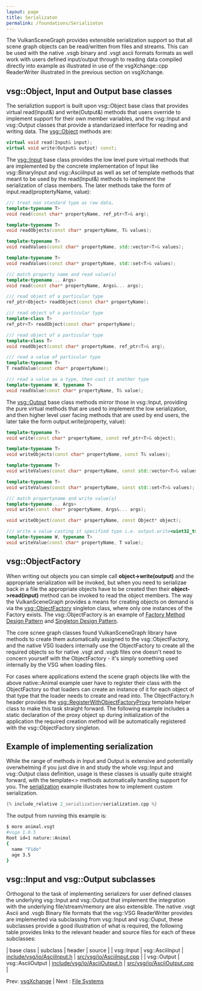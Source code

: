 ```yaml
---
layout: page
title: Serializaton
permalink: /foundations/Serializaton
---
```


The VulkanSceneGraph provides extensible serialization support so that all scene graph objects can be read/written from files and streams. This can be used with the native .vsgb binary and .vsgt ascii formats formats as well work with users defined input/output through to reading data compiled directly into example as illustrated in use of the vsgXchange::cpp ReaderWriter illustrated in the previous section on vsgXchange.

## vsg::Object, Input and Output base classes

The serializtion support is built upon vsg::Object base class that provides virtual read(Input&) and write(Output&) methods that users override to implement support for their own member variables, and the vsg::Input and vsg::Output classes that provide a standarizaed interface for reading and writing data.  The [vsg::Object](https://github.com/vsg-dev/VulkanSceneGraph/tree/master/include/vsg/core/Object.h#L88) methods are:

~~~ cpp
virtual void read(Input& input);
virtual void write(Output& output) const;
~~~

The [vsg::Input](https://github.com/vsg-dev/VulkanSceneGraph/tree/master/include/vsg/io/Input.h#L37) base class provides the low level pure virtual methods that are implemented by the concrete implementation of Input like vsg::BinaryInput and vsg::AsciiInput as well as set of template methods that meant to be used by the read(Input&) methods to implement the serialization of class members. The later methods take the form of input.read(proptertyName, value):

~~~ cpp
/// treat non standard type as raw data,
template<typename T>
void read(const char* propertyName, ref_ptr<T>& arg);

template<typename T>
void readObjects(const char* propertyName, T& values);

template<typename T>
void readValues(const char* propertyName, std::vector<T>& values);

template<typename T>
void readValues(const char* propertyName, std::set<T>& values);

/// match property name and read value(s)
template<typename... Args>
void read(const char* propertyName, Args&... args);

/// read object of a particular type
ref_ptr<Object> readObject(const char* propertyName);

/// read object of a particular type
template<class T>
ref_ptr<T> readObject(const char* propertyName);

/// read object of a particular type
template<class T>
void readObject(const char* propertyName, ref_ptr<T>& arg);

/// read a value of particular type
template<typename T>
T readValue(const char* propertyName);

/// read a value as a type, then cast it another type
template<typename W, typename T>
void readValue(const char* propertyName, T& value);
~~~

The [vsg::Output](https://github.com/vsg-dev/VulkanSceneGraph/tree/master/include/vsg/io/Output.h#L37) base class methods mirror those in vsg::Input, providing the pure virtual methods that are used to implement the low serialization, and then higher level user facing methods that are used by end users, the later take the form output.write(property, value):

~~~ cpp
template<typename T>
void write(const char* propertyName, const ref_ptr<T>& object);

template<typename T>
void writeObjects(const char* propertyName, const T& values);

template<typename T>
void writeValues(const char* propertyName, const std::vector<T>& values);

template<typename T>
void writeValues(const char* propertyName, const std::set<T>& values);

/// match propertyname and write value(s)
template<typename... Args>
void write(const char* propertyName, Args&... args);

void writeObject(const char* propertyName, const Object* object);

/// write a value casting it specified type i.e. output.write<uint32_t>("Value", value);
template<typename W, typename T>
void writeValue(const char* propertyName, T value);
~~~


## vsg::ObjectFactory

When writing out objects you can simple call **object->write(output)** and the appropriate serialization will be invoked, but when you need to serializae back in a file the appropriate objects have to be created then their **object->read(input)** method can be invoked to read the object members.  The way the VulkanSceneGraph provides a means for creating objects on demand is via the [vsg::ObjectFactory](https://github.com/vsg-dev/VulkanSceneGraph/tree/master/include/vsg/io/ObjectFactory.h#L24) singleton class, where only one instances of the Factory exists.  The vsg::ObjectFactory is an example of [Factory Method Design Pattern](https://en.wikipedia.org/wiki/Factory_method_pattern) and [Singleton Design Pattern](https://en.wikipedia.org/wiki/Singleton_pattern).

The core scnee graph classes found VulkanSceneGraph library have methods to create them automatically assigned to the vsg::ObjectFactory, and the native VSG loaders internally use the ObjectFactory to create all the required objects so for native .vsgt and .vsgb files one doesn't need to concern yourself with the ObjectFactory - it's simply something used internally by the VSG when loading files.

For cases where applications extend the scene graph objects like with the above native::Animal example user have to register their class with the ObjectFactory so that loaders can create an instance of it for each object of that type that the loader needs to create and read into.  The ObjectFactory.h header provides the [vsg::RegisterWithObjectFactoryProxy](https://github.com/vsg-dev/VulkanSceneGraph/tree/master/include/vsg/io/ObjectFactory.h#L54) template helper class to make this task straight forward. The following example includes a static declaration of the proxy object sp during initialization of the application the required creation method will be automatically registered with the vsg::ObjectFactory singleton.

## Example of implementing serialization

While the range of methods in Input and Output is extensive and potentially overwhelming if you just dive in and study the whole vsg::Input and vsg::Output class definition, usage is these classes is usually quite straight forward, with the template<> methods automatically handling support for you. The [serialization](https://github.com/vsg-dev/vsgTutorial/tree/master/2_Foundations/2_serialization) example illustrates how to implement custom serialization.

~~~ cpp
{% include_relative 2_serialization/serialization.cpp %}
~~~

The output from running this example is:

~~~ sh
$ more animal.vsgt
#vsga 1.0.5
Root id=1 nature::Animal
{
  name "Fido"
  age 3.5
}
~~~

## vsg::Input and vsg::Output subclasses

Orthogonal to the task of implementing serializers for user defined classes the underlying vsg::Input and vsg::Output that implement the integration with the underlying file/stream/memory are also extensible. The native .vsgt Ascii and .vsgb Binary file formats that the vsg::VSG ReaderWriter provides are implemented via subclassing from vsg::Input and vsg::Ouput, these subclasses provide a good illustration of what is required, the following table provides links to the relevant header and source files for each of these subclasses:

| base class | subclass | header | source |
| vsg::Input | vsg::AsciiInput | [include/vsg/io/AsciiInput.h](https://github.com/vsg-dev/VulkanSceneGraph/tree/master/include/vsg/io/AsciiInput.h#L26) | [src/vsg/io/AsciiInput.cpp](https://github.com/vsg-dev/VulkanSceneGraph/tree/master/src/vsg/io/AsciiInput.cpp#L24) |
| vsg::Output | vsg::AsciiOutput | [include/vsg/io/AsciiOutput.h](https://github.com/vsg-dev/VulkanSceneGraph/tree/master/include/vsg/io/AsciiOutput.h#L26) | [src/vsg/io/AsciiOutput.cpp](https://github.com/vsg-dev/VulkanSceneGraph/tree/master/src/vsg/io/AsciiOutput.cpp#L24) |



Prev: [vsgXchange](vsgXchange.md) | Next : [File Systems](FileSystem.md)

